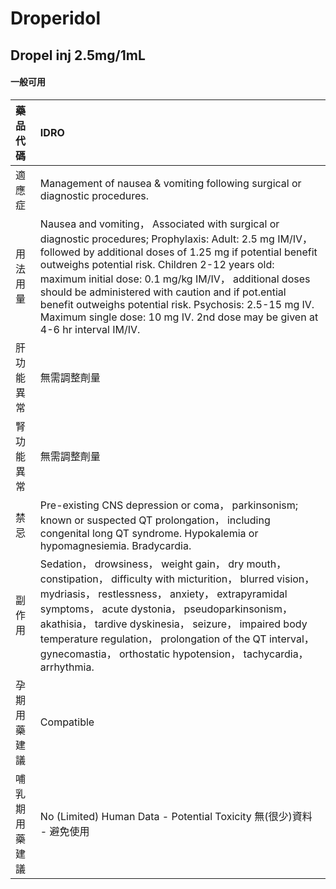 # Droperidol

## Dropel inj 2.5mg/1mL

#### 一般可用

| 藥品代碼       | IDRO                                                                                                                                                                                                                                                                                                                                                                                                                                                                                 |
|:---------------|:-------------------------------------------------------------------------------------------------------------------------------------------------------------------------------------------------------------------------------------------------------------------------------------------------------------------------------------------------------------------------------------------------------------------------------------------------------------------------------------|
| 適應症         | Management of nausea & vomiting following surgical or diagnostic procedures.                                                                                                                                                                                                                                                                                                                                                                                                         |
| 用法用量       | Nausea and vomiting， Associated with surgical or diagnostic procedures; Prophylaxis: Adult: 2.5 mg IM/IV， followed by additional doses of 1.25 mg if potential benefit outweighs potential risk. Children 2-12 years old: maximum initial dose: 0.1 mg/kg IM/IV， additional doses should be administered with caution and if pot.ential benefit outweighs potential risk. Psychosis: 2.5-15 mg IV. Maximum single dose: 10 mg IV. 2nd dose may be given at 4-6 hr interval IM/IV. |
| 肝功能異常     | 無需調整劑量                                                                                                                                                                                                                                                                                                                                                                                                                                                                         |
| 腎功能異常     | 無需調整劑量                                                                                                                                                                                                                                                                                                                                                                                                                                                                         |
| 禁忌           | Pre-existing CNS depression or coma， parkinsonism; known or suspected QT prolongation， including congenital long QT syndrome. Hypokalemia or hypomagnesiemia. Bradycardia.                                                                                                                                                                                                                                                                                                         |
| 副作用         | Sedation， drowsiness， weight gain， dry mouth， constipation， difficulty with micturition， blurred vision， mydriasis， restlessness， anxiety， extrapyramidal symptoms， acute dystonia， pseudoparkinsonism， akathisia， tardive dyskinesia， seizure， impaired body temperature regulation， prolongation of the QT interval， gynecomastia， orthostatic hypotension， tachycardia， arrhythmia.                                                                          |
| 孕期用藥建議   | Compatible                                                                                                                                                                                                                                                                                                                                                                                                                                                                           |
| 哺乳期用藥建議 | No (Limited) Human Data - Potential Toxicity 無(很少)資料 - 避免使用                                                                                                                                                                                                                                                                                                                                                                                                                 |

